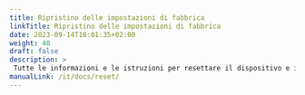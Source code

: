 ```yaml
---
title: Ripristino delle impostazioni di fabbrica
linkTitle: Ripristino delle impostazioni di fabbrica
date: 2023-09-14T10:01:35+02:00
weight: 40
draft: false
description: >
 Tutte le informazioni e le istruzioni per resettare il dispositivo e i dati degli animali possono essere trovate qui
manualLink: /it/docs/reset/
---
```

<script>
  window.location.href = "/it/docs/reset/";
</script>
